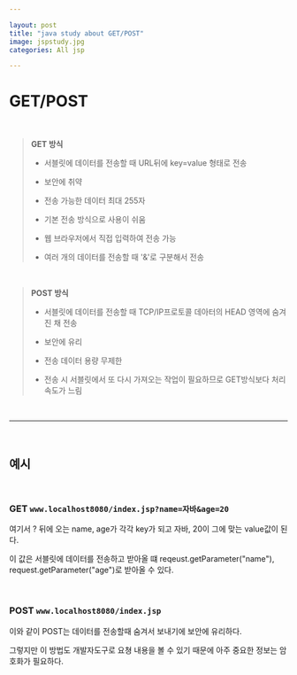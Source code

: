 ```yaml
---  

layout: post  
title: "java study about GET/POST"  
image: jspstudy.jpg  
categories: All jsp  

---  
```


# GET/POST  

<br>  

> **GET 방식**  
> 
> * 서블릿에 데이터를 전송할 때 URL뒤에 key=value 형태로 전송  
> 
> * 보안에 취약  
> 
> * 전송 가능한 데이터 최대 255자  
> 
> * 기본 전송 방식으로 사용이 쉬움  
> 
> * 웹 브라우저에서 직접 입력하여 전송 가능  
> 
> * 여러 개의 데이터를 전송할 때 '&'로 구분해서 전송  

<br>  

> **POST 방식**  
> 
> * 서블릿에 데이터를 전송할 때 TCP/IP프로토콜 데아터의 HEAD 영역에 숨겨진 채 전송  
> 
> * 보안에 유리  
> 
> * 전송 데이터 용량 무제한  
> 
> * 전송 시 서블릿에서 또 다시 가져오는 작업이 필요하므로 GET방식보다 처리 속도가 느림  

<br>  
<hr>  
<br>  

## 예시  

<br>  

### GET `www.localhost8080/index.jsp?name=자바&age=20`  

여기서 ? 뒤에 오는 name, age가 각각 key가 되고 자바, 20이 그에 맞는 value값이 된다.  

이 값은 서블릿에 데이터를 전송하고 받아올 떄 reqeust.getParameter("name"), request.getParameter("age")로 받아올 수 있다.  

<br>  

### POST `www.localhost8080/index.jsp`  

이와 같이 POST는 데이터를 전송할때 숨겨서 보내기에 보안에 유리하다.  

그렇지만 이 방법도 개발자도구로 요쳥 내용을 볼 수 있기 때문에 아주 중요한 정보는 암호화가 필요하다.  